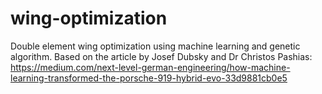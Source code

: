 # wing-optimization
Double element wing optimization using machine learning and genetic algorithm.
Based on the article by Josef Dubsky and Dr Christos Pashias:
https://medium.com/next-level-german-engineering/how-machine-learning-transformed-the-porsche-919-hybrid-evo-33d9881cb0e5
